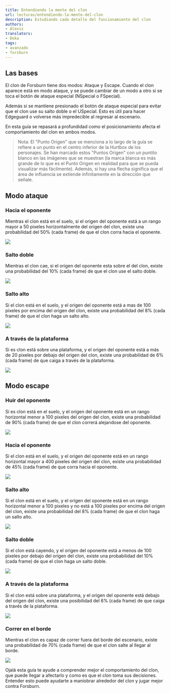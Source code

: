 ```yaml
---
title: Entendiendo la mente del clon
url: lecturas/entendiendo-la-mente-del-clon
description: Estudiando cada detalle del funcionamiento del clon
authors:
- Alexis
translators:
- Doka
tags:
- avanzado
- forsburn
---
```


## Las bases

El clon de Forsburn tiene dos modos: Ataque y Escape. Cuando el clon aparece está en modo ataque, y se puede cambiar de un modo a otro si se toca el botón de ataque especial (NSpecial o FSpecial).

Además si se mantiene presionado el botón de ataque especial para evitar que el clon use su salto doble o el USpecial. Esto es útil para hacer Edgeguard o volverse más impredecible al regresar al escenario.

En esta guía se repasará a profundidad como el posicionamiento afecta el comportamiento del clon en ambos modos.

> Nota: El "Punto Origen" que se menciona a lo largo de la guía se refiere a un punto en el centro inferior de la Hurtbox de los personajes. Se han marcado estos "Puntos Origen" con un puntito blanco en las imágenes que se muestran (la marca blanca es más grande de lo que es el Punto Origen en realidad para que se pueda visualizar más fácilmente). Además, si hay una flecha significa que el área de influencia se extiende infinitamente en la dirección que señale.

## Modo ataque

### Hacia el oponente

Mientras el clon está en el suelo, si el origen del oponente está a un rango mayor a 50 pixeles horizontalmente del origen del clon, existe una probabilidad del 50% (cada frame) de que el clon corra hacia el oponente. 

![](attack-dash-towards.png)

### Salto doble

Mientras el clon cae, si el origen del oponente esta sobre el del clon, existe una probabilidad del 10% (cada frame) de que el clon use el salto doble.

![](attack-double-jump.png)

### Salto alto

Si el clon está en el suelo, y el origen del oponente está a mas de 100 pixeles por encima del origen del clon, existe una probabilidad del 8% (cada frame) de que el clon haga un salto alto.

![](attack-fullhop.png)

### A través de la plataforma

Si es clon está sobre una plataforma, y el origen del oponente está a más de 20 pixeles por debajo del origen del clon, existe una probabilidad de 6% (cada frame) de que caiga a través de la plataforma.

![](attack-platdrop.png)

## Modo escape

### Huir del oponente

Si es clon está en el suelo, y el origen del oponente está en un rango horizontal menor a 100 pixeles del origen del clon, existe una probabilidad de 90% (cada frame) de que el clon correrá alejandose del oponente.

![](evade-dash-away.png)

### Hacia el oponente

Si el clon está en el suelo, y el origen del oponente está en un rango horizontal mayor a 400 pixeles del origen del clon, existe una probabilidad de 45% (cada frame) de que corra hacia el oponente.

![](evade-dash-towards.png)

### Salto alto

Si el clon está en el suelo, y el origen del oponente está en un rango horizontal menor a 100 pixeles y no está a 100 pixeles por encima del origen del clon, existe una probabilidad del 8% (cada frame) de que el clon haga un salto alto.

![](evade-fullhop.png)

### Salto doble

Si el clon está cayendo, y el origen del oponente está a menos de 100 pixeles por debajo del origen del clon, existe una probabilidad del 10% (cada frame) de que el clon haga un salto doble.

![](evade-double-jump.png)

### A través de la plataforma

Si el clon está sobre una plataforma, y el origen del oponente está debajo del origen del clon, existe una posibilidad del 6% (cada frame) de que caiga a través de la plataforma.

![](evade-platform-drop.png)

### Correr en el borde

Mientras el clon es capaz de correr fuera del borde del escenario, existe una probabilidad de 70% (cada frame) de que el clon salte al llegar al borde.

![](evade-runoff-prevention.png)

Ojalá esta guía te ayude a comprender mejor el comportamiento del clon, que puede llegar a afectarlo y como es que el clon toma sus decisiones. Entender esto puede ayudarte a maniobrar alrededor del clon y jugar mejor contra Forsburn.